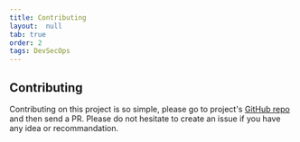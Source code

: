 ```yaml
---
title: Contributing
layout:  null
tab: true
order: 2
tags: DevSecOps
---
```


## Contributing

Contributing on this project is so simple, please go to project's [GitHub repo](https://github.com) and then send a PR. 
Please do not hesitate to create an issue if you have any idea or recommandation. 
